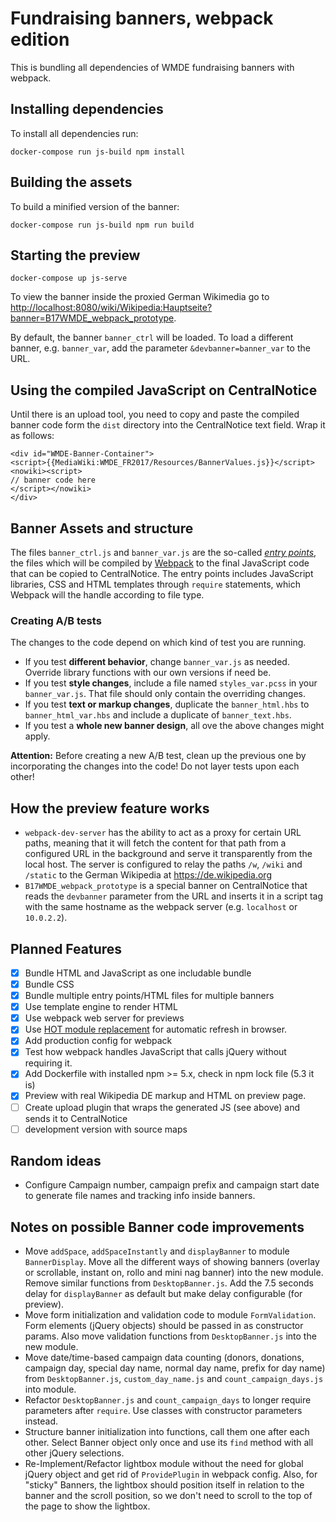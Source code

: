 # Fundraising banners, webpack edition

This is bundling all dependencies of WMDE fundraising banners with webpack.

## Installing dependencies
To install all dependencies run:

    docker-compose run js-build npm install

## Building the assets
To build a minified version of the banner:

    docker-compose run js-build npm run build

## Starting the preview

    docker-compose up js-serve

To view the banner inside the proxied German Wikimedia go to [http://localhost:8080/wiki/Wikipedia:Hauptseite?banner=B17WMDE_webpack_prototype](http://localhost:8080/wiki/Wikipedia:Hauptseite?banner=B17WMDE_webpack_prototype).

By default, the banner `banner_ctrl` will be loaded. To load a different banner, e.g. `banner_var`, add the parameter `&devbanner=banner_var` to the URL.

## Using the compiled JavaScript on CentralNotice

Until there is an upload tool, you need to copy and paste the compiled banner code form the `dist` directory into the CentralNotice text field. Wrap it as follows:

    <div id="WMDE-Banner-Container">
    <script>{{MediaWiki:WMDE_FR2017/Resources/BannerValues.js}}</script>
    <nowiki><script>
    // banner code here
    </script></nowiki>
    </div>

## Banner Assets and structure
The files `banner_ctrl.js` and `banner_var.js` are the so-called *[entry points](https://webpack.js.org/configuration/entry-context/)*, the files which will be compiled by [Webpack](https://webpack.js.org) to the final JavaScript code that can be copied to CentralNotice.
The entry points includes JavaScript libraries, CSS and HTML templates through `require` statements, which Webpack will the  handle according to file type. 

### Creating A/B tests
The changes to the code depend on which kind of test you are running.

* If you test **different behavior**, change `banner_var.js` as needed. Override library functions with our own versions if need be.
* If you test **style changes**, include a file named `styles_var.pcss` in your `banner_var.js`. That file should only contain the overriding changes.
* If you test **text or markup changes**, duplicate the `banner_html.hbs` to `banner_html_var.hbs` and include a duplicate of `banner_text.hbs`.
* If you test a **whole new banner design**, all ove the above changes might apply.

**Attention:** Before creating a new A/B test, clean up the previous one by incorporating the changes into the code! Do not layer tests upon each other!

## How the preview feature works
* `webpack-dev-server` has the ability to act as a proxy for certain URL paths, meaning that it will fetch the content for that 
  path from a configured URL in the background and serve it transparently from the local host. The server is configured to relay the paths `/w`, `/wiki` and `/static` to the German Wikipedia at https://de.wikipedia.org
* `B17WMDE_webpack_prototype` is a special banner on CentralNotice that reads the `devbanner` parameter from the URL and inserts it in a script tag with the same hostname as the webpack server (e.g. `localhost` or `10.0.2.2`).   


## Planned Features
- [x] Bundle HTML and JavaScript as one includable bundle
- [x] Bundle CSS
- [x] Bundle multiple entry points/HTML files for multiple banners
- [x] Use template engine to render HTML
- [x] Use webpack web server for previews
- [x] Use [HOT module replacement](https://webpack.js.org/guides/hot-module-replacement/) for automatic refresh in browser.
- [x] Add production config for webpack
- [x] Test how webpack handles JavaScript that calls jQuery without requiring it.
- [x] Add Dockerfile with installed npm >= 5.x, check in npm lock file (5.3 it is)
- [X] Preview with real Wikipedia DE markup and HTML on preview page.
- [ ] Create upload plugin that wraps the generated JS (see above) and sends it to CentralNotice
- [ ] development version with source maps

## Random ideas
* Configure Campaign number, campaign prefix and campaign start date to generate file names and tracking info inside banners.

## Notes on possible Banner code improvements
* Move `addSpace`, `addSpaceInstantly` and `displayBanner` to module `BannerDisplay`. Move all the different ways of showing banners (overlay or scrollable, instant on, rollo and mini nag banner) into the new module. Remove similar functions from `DesktopBanner.js`. Add the 7.5 seconds delay for `displayBanner` as default but make delay configurable (for preview).
* Move form initialization and validation code to module `FormValidation`. Form elements (jQuery objects) should be passed in as constructor params. Also move validation functions from `DesktopBanner.js` into the new module.
* Move date/time-based campaign data counting (donors, donations, campaign day, special day name, normal day name, prefix for day name) from `DesktopBanner.js`, `custom_day_name.js` and `count_campaign_days.js` into module.
* Refactor `DesktopBanner.js` and `count_campaign_days` to longer require parameters after `require`. Use classes with constructor parameters instead.
* Structure banner initialization into functions, call them one after each other. Select Banner object only once and use its `find` method with all other jQuery selections.
* Re-Implement/Refactor lightbox module without the need for global jQuery object and get rid of `ProvidePlugin` in webpack config. Also, for "sticky" Banners, the lightbox should position itself in relation to the banner and the scroll position, so we don't need to scroll to the top of the page to show the lightbox.
